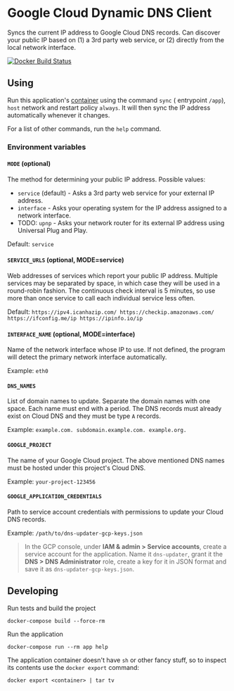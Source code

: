 # Google Cloud Dynamic DNS Client

Syncs the current IP address to Google Cloud DNS records. Can discover your public IP based on
(1) a 3rd party web service, or (2) directly from the local network interface.

[![Docker Build Status](https://img.shields.io/docker/cloud/build/luontola/gcp-dynamic-dns.svg)](https://hub.docker.com/r/luontola/gcp-dynamic-dns)

## Using

Run this application's [container](https://hub.docker.com/r/luontola/gcp-dynamic-dns) using the command `sync` (
entrypoint `/app`), `host` network and restart policy `always`. It will then sync the IP address automatically whenever
it changes.

For a list of other commands, run the `help` command.

### Environment variables

#### `MODE` (optional)

The method for determining your public IP address. Possible values:

- `service` (default) - Asks a 3rd party web service for your external IP address.
- `interface` - Asks your operating system for the IP address assigned to a network interface.
- TODO: `upnp` - Asks your network router for its external IP address using Universal Plug and Play.

Default: `service`

#### `SERVICE_URLS` (optional, MODE=service)

Web addresses of services which report your public IP address. Multiple services may be separated by space, in which
case they will be used in a round-robin fashion. The continuous check interval is 5 minutes, so use more than once
service to call each individual service less often.

Default: `https://ipv4.icanhazip.com/ https://checkip.amazonaws.com/ https://ifconfig.me/ip https://ipinfo.io/ip`

#### `INTERFACE_NAME` (optional, MODE=interface)

Name of the network interface whose IP to use. If not defined, the program will detect the primary network interface
automatically.

Example: `eth0`

#### `DNS_NAMES`

List of domain names to update. Separate the domain names with one space. Each name must end with a period. The DNS
records must already exist on Cloud DNS and they must be type `A` records.

Example: `example.com. subdomain.example.com. example.org.`

#### `GOOGLE_PROJECT`

The name of your Google Cloud project. The above mentioned DNS names must be hosted under this project's Cloud DNS.

Example: `your-project-123456`

#### `GOOGLE_APPLICATION_CREDENTIALS`

Path to service account credentials with permissions to update your Cloud DNS records.

Example: `/path/to/dns-updater-gcp-keys.json`

> In the GCP console, under **IAM & admin > Service accounts**, create a service account for the application. Name
> it `dns-updater`, grant it the **DNS > DNS Administrator** role, create a key for it in JSON format and save it
> as `dns-updater-gcp-keys.json`.

## Developing

Run tests and build the project

    docker-compose build --force-rm

Run the application

    docker-compose run --rm app help

The application container doesn't have `sh` or other fancy stuff,
so to inspect its contents use the `docker export` command:

    docker export <container> | tar tv
